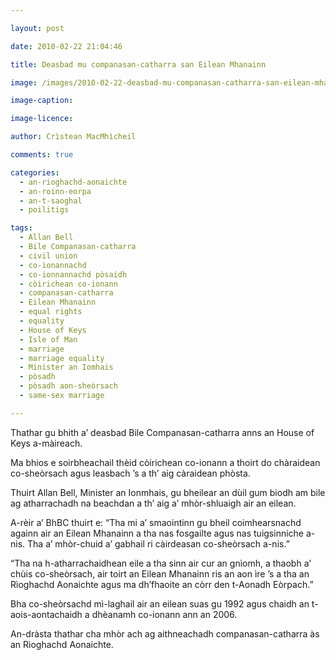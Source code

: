 ```yaml
---

layout: post

date: 2010-02-22 21:04:46

title: Deasbad mu companasan-catharra san Eilean Mhanainn

image: /images/2010-02-22-deasbad-mu-companasan-catharra-san-eilean-mhanainn.jpg

image-caption:

image-licence:

author: Crìstean MacMhìcheil

comments: true

categories:
  - an-rioghachd-aonaichte
  - an-roinn-eorpa
  - an-t-saoghal
  - poilitigs

tags:
  - Allan Bell
  - Bile Companasan-catharra
  - civil union
  - co-ionannachd
  - co-ionnannachd pòsaidh
  - còirichean co-ionann
  - companasan-catharra
  - Eilean Mhanainn
  - equal rights
  - equality
  - House of Keys
  - Isle of Man
  - marriage
  - marriage equality
  - Minister an Iomhais
  - pòsadh
  - pòsadh aon-sheòrsach
  - same-sex marriage

---
```


Thathar gu bhith a&#8217; deasbad Bile Companasan-catharra anns an House of Keys a-màireach.

<!--more-->

Ma bhios e soirbheachail thèid còirichean co-ionann a thoirt do chàraidean co-sheòrsach agus leasbach &#8217;s a th&#8217; aig càraidean phòsta.

Thuirt Allan Bell, Minister an Ionmhais, gu bheilear an dùil gum biodh am bile ag atharrachadh na beachdan a th&#8217; aig a&#8217; mhòr-shluaigh air an eilean.

A-rèir a&#8217; BhBC thuirt e: &#8220;Tha mi a&#8217; smaointinn gu bheil coimhearsnachd againn air an Eilean Mhanainn a tha nas fosgailte agus nas tuigsinniche a-nis. Tha a&#8217; mhòr-chuid a&#8217; gabhail ri càirdeasan co-sheòrsach a-nis.&#8221;

&#8220;Tha na h-atharrachaidhean eile a tha sinn air cur an gnìomh, a thaobh a&#8217; chùis co-sheòrsach, air toirt an Eilean Mhanainn ris an aon ìre &#8217;s a tha an Rìoghachd Aonaichte agus ma dh&#8217;fhaoite an còrr den t-Aonadh Eòrpach.&#8221;

Bha co-sheòrsachd mì-laghail air an eilean suas gu 1992 agus chaidh an t-aois-aontachaidh a dhèanamh co-ionann ann an 2006.

An-dràsta thathar cha mhòr ach ag aithneachadh companasan-catharra às an Rìoghachd Aonaichte.
